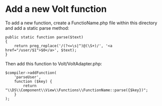 # Add a new Volt function

To add a new function, create a FunctioName.php file within this directory and add a static parse method:

````
public static function parse($text)
{
    return preg_replace('/(?<=\s|^)@(\S+)/', '<a href="/user/$1">$0</a>', $text);
}
````

Then add this function to Volt/VoltAdapter.php:

````
$compiler->addFunction(
    'parseUser',
    function ($key) {
        return "\\DS\\Component\\View\\Functions\\FunctionName::parse({$key})";
    }
);
````